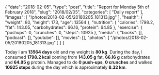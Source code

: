 {
    "date": "2018-02-05",
    "type": "post",
    "title": "Report for Monday 5th of February 2018",
    "slug": "2018\/02\/05",
    "categories": [
        "Daily report"
    ],
    "images": [
        "\/photos\/2018-02-05\/20180205_181313.jpg"
    ],
    "health": {
        "weight": 80,
        "height": 173,
        "age": 13564
    },
    "nutrition": {
        "calories": 1798.2,
        "fat": 143.05,
        "carbohydrates": 66.16,
        "protein": 64.85
    },
    "exercise": {
        "pushups": 0,
        "crunches": 0,
        "steps": 10925
    },
    "media": {
        "books": [],
        "podcast": [],
        "youtube": [],
        "movies": [],
        "photos": [
            "\/photos\/2018-02-05\/20180205_181313.jpg"
        ]
    }
}

Today I am <strong>13564 days</strong> old and my weight is <strong>80 kg</strong>. During the day, I consumed <strong>1798.2 kcal</strong> coming from <strong>143.05 g</strong> fat, <strong>66.16 g</strong> carbohydrates and <strong>64.85 g</strong> protein. Managed to do <strong>0 push-ups</strong>, <strong>0 crunches</strong> and walked <strong>10925 steps</strong> during the day which is approximately <strong>8.32 km</strong>.